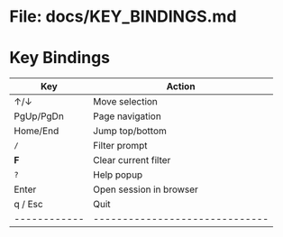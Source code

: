 # File: docs/KEY_BINDINGS.md
# Key Bindings

| Key        | Action                       |
|------------|------------------------------|
| ↑/↓        | Move selection               |
| PgUp/PgDn  | Page navigation              |
| Home/End   | Jump top/bottom              |
| `/`        | Filter prompt                |
| **F**      | Clear current filter         |
| `?`        | Help popup                   |
| Enter      | Open session in browser      |
| q / Esc    | Quit                         |
|------------|------------------------------|